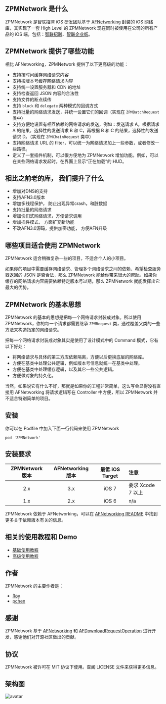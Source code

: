## ZPMNetwork 是什么

ZPMNetwork 是智联招聘 iOS 研发团队基于 [AFNetworking][AFNetworking] 封装的 iOS 网络库，其实现了一套 High Level 的 ZPMNetwork 现在同时被使用在公司的所有产品的 iOS 端，包括：[智联招聘][zhaopin]、[智联企业版][zhaopinBapp]。

## ZPMNetwork 提供了哪些功能

相比 AFNetworking，ZPMNetwork 提供了以下更高级的功能：

 * 支持按时间缓存网络请求内容
 * 支持按版本号缓存网络请求内容
 * 支持统一设置服务器和 CDN 的地址
 * 支持检查返回 JSON 内容的合法性
 * 支持文件的断点续传
 * 支持 `block` 和 `delegate` 两种模式的回调方式
 * 支持批量的网络请求发送，并统一设置它们的回调（实现在 `ZPMBatchRequest` 类中）
 * 支持方便地设置有相互依赖的网络请求的发送，例如：发送请求 A，根据请求 A 的结果，选择性的发送请求 B 和 C，再根据 B 和 C 的结果，选择性的发送请求 D。（实现在 `ZPMChainRequest` 类中）
 * 支持网络请求 URL 的 filter，可以统一为网络请求加上一些参数，或者修改一些路径。
 * 定义了一套插件机制，可以很方便地为 ZPMNetwork 增加功能。例如，可以在某些网络请求发起时，在界面上显示“正在加载”的 HUD。


## 相比之前老的库， 我们提升了什么
*  增加对DNS的支持
*  支持AFN3.0版本
*  增加多线程保护， 防止出现异常crash，和脏数据
*  支持批量的网络请求
*  增加快们式网络请求，方便请求调用
*  增加插件模式， 方面扩充新功能
*  不改AFN3.0源码，提供加密功能， 方便AFN升级



## 哪些项目适合使用 ZPMNetwork

ZPMNetwork 适合稍微复杂一些的项目，不适合个人的小项目。

如果你的项目中需要缓存网络请求、管理多个网络请求之间的依赖、希望检查服务器返回的 JSON 是否合法，那么 ZPMNetwork 能给你带来很大的帮助。如果你缓存的网络请求内容需要依赖特定版本号过期，那么 ZPMNetwork 就能发挥出它最大的优势。

## ZPMNetwork 的基本思想

ZPMNetwork 的基本的思想是把每一个网络请求封装成对象。所以使用 ZPMNetwork，你的每一个请求都需要继承 `ZPMRequest` 类，通过覆盖父类的一些方法来构造指定的网络请求。

把每一个网络请求封装成对象其实是使用了设计模式中的 Command 模式，它有以下好处：

 * 将网络请求与具体的第三方库依赖隔离，方便以后更换底层的网络库。
 * 方便在基类中处理公共逻辑，例如版本号信息就统一在基类中处理。
 * 方便在基类中处理缓存逻辑，以及其它一些公共逻辑。
 * 方便做对象的持久化。

当然，如果说它有什么不好，那就是如果你的工程非常简单，这么写会显得没有直接用 AFNetworking 将请求逻辑写在 Controller 中方便，所以 ZPMNetwork 并不适合特别简单的项目。

## 安装

你可以在 Podfile 中加入下面一行代码来使用 ZPMNetwork

    pod 'ZPMNetwork'

## 安装要求

| ZPMNetwork 版本 | AFNetworking 版本 |  最低 iOS Target | 注意 |
|:----------------:|:----------------:|:----------------:|:-----|
| 2.x | 3.x | iOS 7 | 要求 Xcode 7 以上  |
| 1.x | 2.x | iOS 6 | n/a |


ZPMNetwork 依赖于 AFNetworking，可以在 [AFNetworking README](https://github.com/AFNetworking/AFNetworking) 中找到更多关于依赖版本有关的信息。

## 相关的使用教程和 Demo

 * [基础使用教程](./Docs/BasicGuide_cn.md)
 * [高级使用教程](./Docs/ProGuide_cn.md)

## 作者

ZPMNetwork 的主要作者是：

* [Roy][royGithub]
* [pchen][pchenGithub]

## 感谢

ZPMNetwork 基于 [AFNetworking][AFNetworking] 和 [AFDownloadRequestOperation][AFDownloadRequestOperation] 进行开发，感谢他们对开源社区做出的贡献。

## 协议

ZPMNetwork 被许可在 MIT 协议下使用。查阅 LICENSE 文件来获得更多信息。


<!-- external links -->
[AFNetworking]:https://github.com/AFNetworking/AFNetworking
[AFDownloadRequestOperation]:https://github.com/steipete/AFDownloadRequestOperation

[zhaopin]:http://www.zhaopin.com
[zhaopinBapp]:http://ihr.zhaopin.com/
[royGithub]:https://github.com/Wu-Dong-Hui
[pchenGithub]:https://github.com/skyline75489


## 架构图
![avatar](./Docs/ZPMNetwork.png)
